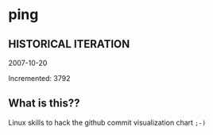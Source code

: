 # ping

## HISTORICAL ITERATION
2007-10-20

Incremented: 3792

## What is this?? 
Linux skills to hack the github commit visualization chart `;-)`
